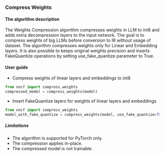 ### Compress Weights

#### The algorithm description

The Weights Compression algorithm compresses weights in LLM to int8 and adds extra decompression layers to the input network. The goal is to compress weights of big LLMs before conversion to IR without usage of dataset. The algorithm compresses weights only for Linear and Embedding layers. It is also possible to keeps original weights precision and inserts FakeQuantize operations by setting use_fake_quantize parameter to True.

#### User guide

- Compress weights of linear layers and embeddings to int8

```python
from nncf import compress_weights
compressed_model = compress_weights(model)
```

- Insert FakeQuantize layers for weights of linear layers and embeddings

```python
from nncf import compress_weights
model_with_fake_quantize = compress_weights(model, use_fake_quantize=True)
```

##### Limitations

- The algorithm is supported for PyTorch only.
- The compression applies in-place.
- The compressed model is not trainable.
